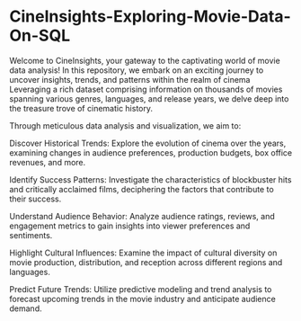 # CineInsights-Exploring-Movie-Data-On-SQL
Welcome to CineInsights, your gateway to the captivating world of movie data analysis! In this repository, we embark on an exciting journey to uncover insights, trends, and patterns within the realm of cinema
Leveraging a rich dataset comprising information on thousands of movies spanning various genres, languages, and release years, we delve deep into the treasure trove of cinematic history.

Through meticulous data analysis and visualization, we aim to:

Discover Historical Trends: Explore the evolution of cinema over the years, examining changes in audience preferences, production budgets, box office revenues, and more.

Identify Success Patterns: Investigate the characteristics of blockbuster hits and critically acclaimed films, deciphering the factors that contribute to their success.

Understand Audience Behavior: Analyze audience ratings, reviews, and engagement metrics to gain insights into viewer preferences and sentiments.

Highlight Cultural Influences: Examine the impact of cultural diversity on movie production, distribution, and reception across different regions and languages.

Predict Future Trends: Utilize predictive modeling and trend analysis to forecast upcoming trends in the movie industry and anticipate audience demand.
